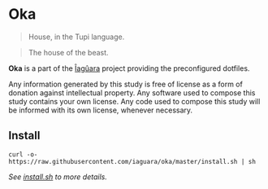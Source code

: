 # Oka

> House, in the Tupi language.

> The house of the beast.

**Oka** is a part of the [Îagûara][iaguara] project providing the preconfigured
dotfiles.

Any information generated by this study is free of license as a form of donation
against intellectual property. Any software used to compose this study contains
your own license. Any code used to compose this study will be informed with its
own license, whenever necessary.


## Install

```shell 
curl -o- https://raw.githubusercontent.com/iaguara/oka/master/install.sh | sh
```

_See [install.sh][install] to more details._

[iaguara]: https://github.com/iaguara
[install]: ./install.sh
